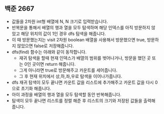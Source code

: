 ## 백준 2667
- 값들을 2차원 int형 배열에 N, N 크기로 입력받습니다.
- 반복문을 통해서 배열의 행과 열을 모두 탐색하며 해당 인덱스를 아직 방문하지 않았고 해당 위치의 값이 1인 경우 dfs 탐색을 해줍니다.
- 이 때 방문했는지는 visit 2차원 boolean 배열을 사용해서 방문했으면 true, 방문하지 않았으면 false로 저장해줍니다.
- dfs(find) 함수는 아래와 같이 동작합니다.
  - 재귀 탐색을 할때 현재 인덱스가 배열의 범위를 벗어나거나, 방문을 했던 곳 또는 0인 곳이면 return 해줍니다.
  - 그게 아니라면 true로 방문해주고 카운트를 세어줍니다.
  - 그 후 현재 위치에서 상,하,좌,우로 탐색을 이어나가줍니다.
- dfs 재귀 탐색이 모두 끝나면 카운트 값을 리스트에 추가해주고 카운트 값을 다시 0으로 초기화 해줍니다.
- 아이 과정을 배열의 행과 열을 모두 탐색할 동안 반복해줍니다.
- 탐색이 모두 끝나면 리스트를 정렬 해준 후 리스트의 크기와 저장된 값들을 출력해줍니다.